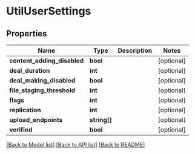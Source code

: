 # UtilUserSettings

## Properties
Name | Type | Description | Notes
------------ | ------------- | ------------- | -------------
**content_adding_disabled** | **bool** |  | [optional] 
**deal_duration** | **int** |  | [optional] 
**deal_making_disabled** | **bool** |  | [optional] 
**file_staging_threshold** | **int** |  | [optional] 
**flags** | **int** |  | [optional] 
**replication** | **int** |  | [optional] 
**upload_endpoints** | **string[]** |  | [optional] 
**verified** | **bool** |  | [optional] 

[[Back to Model list]](../../README.md#documentation-for-models) [[Back to API list]](../../README.md#documentation-for-api-endpoints) [[Back to README]](../../README.md)

